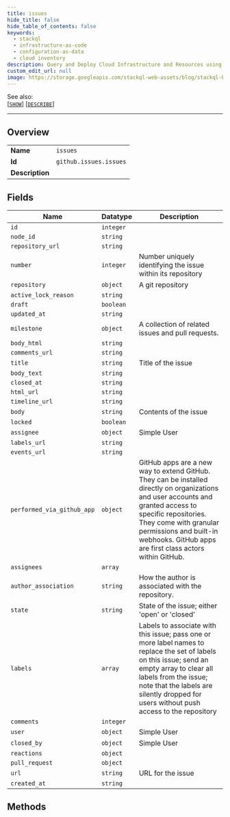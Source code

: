 ```yaml
---
title: issues
hide_title: false
hide_table_of_contents: false
keywords:
  - stackql
  - infrastructure-as-code
  - configuration-as-data
  - cloud inventory
description: Query and Deploy Cloud Infrastructure and Resources using SQL
custom_edit_url: null
image: https://storage.googleapis.com/stackql-web-assets/blog/stackql-blog-post-featured-image.png
---
```

  
    
See also:   
[[` SHOW `]](/docs/language-spec/show) [[` DESCRIBE `]](/docs/language-spec/describe)  
* * * 
## Overview
<table><tbody>
<tr><td><b>Name</b></td><td><code>issues</code></td></tr>
<tr><td><b>Id</b></td><td><code>github.issues.issues</code></td></tr>
<tr><td><b>Description</b></td><td></td></tr>
</tbody></table>

## Fields
| Name | Datatype | Description |
| ---- | -------- | ----------- |
| `id` | `integer` |  |
| `node_id` | `string` |  |
| `repository_url` | `string` |  |
| `number` | `integer` | Number uniquely identifying the issue within its repository |
| `repository` | `object` | A git repository |
| `active_lock_reason` | `string` |  |
| `draft` | `boolean` |  |
| `updated_at` | `string` |  |
| `milestone` | `object` | A collection of related issues and pull requests. |
| `body_html` | `string` |  |
| `comments_url` | `string` |  |
| `title` | `string` | Title of the issue |
| `body_text` | `string` |  |
| `closed_at` | `string` |  |
| `html_url` | `string` |  |
| `timeline_url` | `string` |  |
| `body` | `string` | Contents of the issue |
| `locked` | `boolean` |  |
| `assignee` | `object` | Simple User |
| `labels_url` | `string` |  |
| `events_url` | `string` |  |
| `performed_via_github_app` | `object` | GitHub apps are a new way to extend GitHub. They can be installed directly on organizations and user accounts and granted access to specific repositories. They come with granular permissions and built-in webhooks. GitHub apps are first class actors within GitHub. |
| `assignees` | `array` |  |
| `author_association` | `string` | How the author is associated with the repository. |
| `state` | `string` | State of the issue; either 'open' or 'closed' |
| `labels` | `array` | Labels to associate with this issue; pass one or more label names to replace the set of labels on this issue; send an empty array to clear all labels from the issue; note that the labels are silently dropped for users without push access to the repository |
| `comments` | `integer` |  |
| `user` | `object` | Simple User |
| `closed_by` | `object` | Simple User |
| `reactions` | `object` |  |
| `pull_request` | `object` |  |
| `url` | `string` | URL for the issue |
| `created_at` | `string` |  |
## Methods
